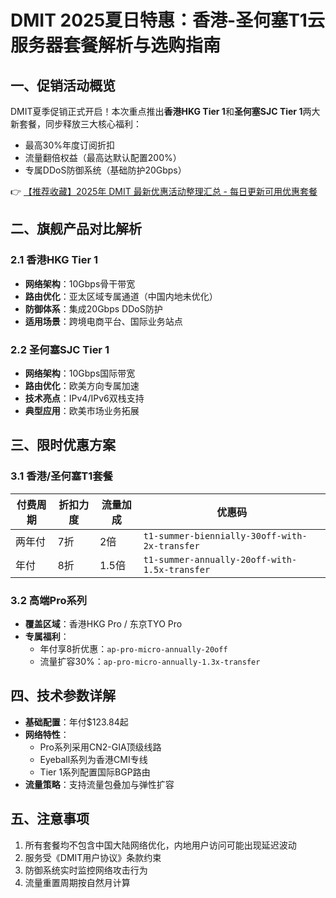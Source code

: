# DMIT 2025夏日特惠：香港-圣何塞T1云服务器套餐解析与选购指南

## 一、促销活动概览
DMIT夏季促销正式开启！本次重点推出**香港HKG Tier 1**和**圣何塞SJC Tier 1**两大新套餐，同步释放三大核心福利：
- 最高30%年度订阅折扣
- 流量翻倍权益（最高达默认配置200%）
- 专属DDoS防御系统（基础防护20Gbps）

👉 [【推荐收藏】2025年 DMIT 最新优惠活动整理汇总 - 每日更新可用优惠套餐](https://bit.ly/dmit_coupon)

## 二、旗舰产品对比解析
### 2.1 香港HKG Tier 1
- **网络架构**：10Gbps骨干带宽
- **路由优化**：亚太区域专属通道（中国内地未优化）
- **防御体系**：集成20Gbps DDoS防护
- **适用场景**：跨境电商平台、国际业务站点

### 2.2 圣何塞SJC Tier 1
- **网络架构**：10Gbps国际带宽
- **路由优化**：欧美方向专属加速
- **技术亮点**：IPv4/IPv6双栈支持
- **典型应用**：欧美市场业务拓展

## 三、限时优惠方案
### 3.1 香港/圣何塞T1套餐
| 付费周期 | 折扣力度 | 流量加成 | 优惠码 |
|----------|----------|----------|--------|
| 两年付   | 7折      | 2倍      | `t1-summer-biennially-30off-with-2x-transfer` |
| 年付     | 8折      | 1.5倍    | `t1-summer-annually-20off-with-1.5x-transfer` |

### 3.2 高端Pro系列
- **覆盖区域**：香港HKG Pro / 东京TYO Pro
- **专属福利**：
  - 年付享8折优惠：`ap-pro-micro-annually-20off`
  - 流量扩容30%：`ap-pro-micro-annually-1.3x-transfer`

## 四、技术参数详解
- **基础配置**：年付$123.84起
- **网络特性**：
  - Pro系列采用CN2-GIA顶级线路
  - Eyeball系列为香港CMI专线
  - Tier 1系列配置国际BGP路由
- **流量策略**：支持流量包叠加与弹性扩容

## 五、注意事项
1. 所有套餐均不包含中国大陆网络优化，内地用户访问可能出现延迟波动
2. 服务受《DMIT用户协议》条款约束
3. 防御系统实时监控网络攻击行为
4. 流量重置周期按自然月计算